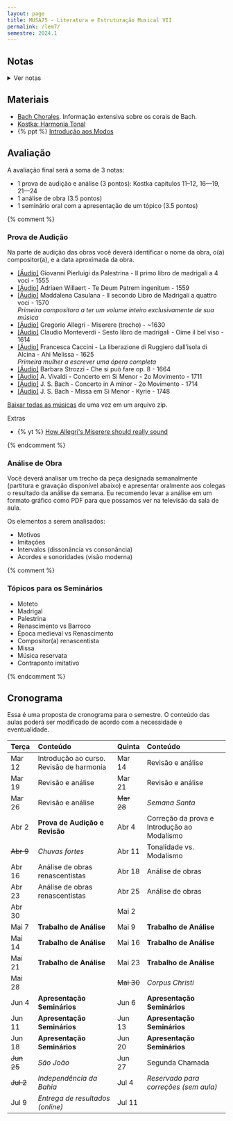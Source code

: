 ```yaml
---
layout: page
title: MUSA75 - Literatura e Estruturação Musical VII
permalink: /lem7/
semestre: 2024.1
---
```


## Notas

<details>
  <summary>Ver notas</summary>

| Nome                          | Prova (3) | Análise (3.5) | Seminário (3.5) | Nota Final |
|:------------------------------|:----------|:--------------|:----------------|:-----------|
| Alex Cerqueira Marques        | 2.7       |               |                 | =sum       |
| Caroline Lima Turbiani        | 2.3       |               |                 | =sum       |
| Emyle Magna Santos Barbosa    | 2.3       |               |                 | =sum       |
| Gabriela Dalcom De Oliveira   | 2.7       |               |                 | =sum       |
| Joabe Jesus Borges            | 2.8       |               |                 | =sum       |
| João Henrique Souza e Souza   | 2.4       |               |                 | =sum       |
| Jonatan Silva De Oliveira     | 2.3       |               |                 | =sum       |
| Liliam Abilio Dantas          | 2.8       |               |                 | =sum       |
| Lizandra Dos Santos Goncalves | 2.3       |               |                 | =sum       |
| Rafael Santos Alencar         | 2.4       |               |                 | =sum       |
| Rebeca De Oliveira Lima       | 2.8       |               |                 | =sum       |
| Samuel Da Silva Ressurreição  | 2.8       |               |                 | =sum       |
| Tadeu Maciel Feitosa Campos   | 2.3       |               |                 | =sum       |
| Thiago Alves Pereira          | 2.5       |               |                 | =sum       |
| Wesley Alves Dos Santos       | 1.7       |               |                 | =sum       |

</details>

## Materiais

- [Bach Chorales](http://www.bach-chorales.com/Index.htm). Informação extensiva sobre os corais de Bach.
- [Kostka: Harmonia Tonal](https://nuvem.ufba.br/s/9s7D1lAU6nNfnoF)
- {% ppt %} [Introdução aos Modos](https://docs.pkroger.com/Introdução%20aos%20Modos.pptx)

## Avaliação

A avaliação final será a soma de 3 notas:

 - 1 prova de audição e análise (3 pontos): Kostka capítulos 11–12, 16—19, 21—24
 - 1 análise de obra (3.5 pontos)
 - 1 seminário oral com a apresentação de um tópico (3.5 pontos)

{% comment %}

### Prova de Audição

Na parte de audição das obras você deverá identificar o nome da obra, o(a)
compositor(a), e a data aproximada da obra.

- [[Áudio]][1] Giovanni Pierluigi da Palestrina - Il primo libro de madrigali a 4 voci - 1555
- [[Áudio]][2] Adriaen Willaert - Te Deum Patrem ingenitum - 1559
- [[Áudio]][3] Maddalena Casulana - Il secondo Libro de Madrigali a quattro voci - 1570 <br/>
  _Primeira compositora a ter um volume inteiro exclusivamente de sua música_
- [[Áudio]][4] Gregorio Allegri - Miserere (trecho) - ~1630
- [[Áudio]][5] Claudio Monteverdi - Sesto libro de madrigali - Oime il bel viso - 1614
- [[Áudio]][6] Francesca Caccini - La liberazione di Ruggiero dall’isola di Alcina - Ahi Melissa - 1625 <br/>
  _Primeira mulher a escrever uma ópera completa_
- [[Áudio]][7] Barbara Strozzi - Che si può fare op. 8 - 1664
- [[Áudio]][8] A. Vivaldi - Concerto em Si Menor - 2o Movimento - 1711
- [[Áudio]][9] J. S. Bach - Concerto in A minor - 2o Movimento - 1714
- [[Áudio]][10] J. S. Bach - Missa em Si Menor - Kyrie - 1748

[Baixar todas as músicas][11] de uma vez em um arquivo zip.

[1]: https://nuvem.ufba.br/s/37ucoKUSN8igtSr
[2]: https://nuvem.ufba.br/s/JcPbGA6Q88XccH6
[3]: https://nuvem.ufba.br/s/o1A4U2TCETXtTSg
[4]: https://nuvem.ufba.br/s/SWnt6nMzUfzNyVp
[5]: https://nuvem.ufba.br/s/CbS75tsvqHKkWIW
[6]: https://nuvem.ufba.br/s/VbLKAhYCdrmnqbM
[7]: https://nuvem.ufba.br/s/6JFy5U2YNPonyJF
[8]: https://nuvem.ufba.br/s/cdv8gNa4w9AyekC
[9]: https://nuvem.ufba.br/s/dl32BNdHyfhCGgc
[10]: https://nuvem.ufba.br/s/cEsMIJ1O1rruC6I
[11]: https://nuvem.ufba.br/s/J0fpz4HGboIuWxW

Extras

- {% yt %} [How Allegri's Miserere should really sound](https://www.youtube.com/watch?v=h6hD8YtO5HI)

{% endcomment %}


### Análise de Obra

Você deverá analisar um trecho da peça designada semanalmente (partitura e
gravação disponível abaixo) e apresentar oralmente aos colegas o resultado da
análise da semana. Eu recomendo levar a análise em um formato gráfico como PDF
para que possamos ver na televisão da sala de aula.

Os elementos a serem analisados:
- Motivos
- Imitações
- Intervalos (dissonância vs consonância)
- Acordes e sonoridades (visão moderna)


{% comment %}

### Tópicos para os Seminários

- Moteto
- Madrigal
- Palestrina
- Renascimento vs Barroco
- Época medieval vs Renascimento
- Compositor(a) renascentista
- Missa 
- Música reservata
- Contraponto imitativo

{% endcomment %}


## Cronograma

Essa é uma proposta de cronograma para o semestre. O conteúdo das aulas poderá
ser modificado de acordo com a necessidade e eventualidade.


| Terça             | Conteúdo                                 | Quinta            | Conteúdo                                    |
|:------------------|:-----------------------------------------|:------------------|:--------------------------------------------|
| Mar 12            | Introdução ao curso. Revisão de harmonia | Mar 14            | Revisão e análise                           |
| Mar 19            | Revisão e análise                        | Mar 21            | Revisão e análise                           |
| Mar 26            | Revisão e análise                        | <del>Mar 28</del> | _Semana Santa_                              |
| Abr 2             | **Prova de Audição e Revisão**           | Abr 4             | Correção da prova e Introdução ao Modalismo |
| <del>Abr 9</del>  | _Chuvas fortes_                          | Abr 11            | Tonalidade vs. Modalismo                    |
| Abr 16            | Análise de obras renascentistas          | Abr 18            | Análise de obras                            |
| Abr 23            | Análise de obras renascentistas          | Abr 25            | Análise de obras                            |
| Abr 30            |                                          | Mai 2             |                                             |
| Mai 7             | **Trabalho de Análise**                  | Mai 9             | **Trabalho de Análise**                     |
| Mai 14            | **Trabalho de Análise**                  | Mai 16            | **Trabalho de Análise**                     |
| Mai 21            | **Trabalho de Análise**                  | Mai 23            | **Trabalho de Análise**                     |
| Mai 28            |                                          | <del>Mai 30</del> | _Corpus Christi_                            |
| Jun 4             | **Apresentação Seminários**              | Jun 6             | **Apresentação Seminários**                 |
| Jun 11            | **Apresentação Seminários**              | Jun 13            | **Apresentação Seminários**                 |
| Jun 18            | **Apresentação Seminários**              | Jun 20            | **Apresentação Seminários**                 |
| <del>Jun 25</del> | _São João_                               | Jun 27            | Segunda Chamada                             |
| <del>Jul 2</del>  | _Independência da Bahia_                 | Jul 4             | _Reservado para correções (sem aula)_       |
| Jul 9             | _Entrega de resultados (online)_         | Jul 11            |                                             |

